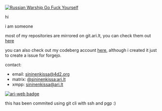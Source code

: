 [![Russian Warship Go Fuck Yourself](https://raw.githubusercontent.com/vshymanskyy/StandWithUkraine/main/badges/RussianWarship.svg)](https://stand-with-ukraine.pp.ua)

hi

i am someone

most of my repositories are mirrored on git.ari.lt, you can check them out [here](https://git.ari.lt/sininenkissa/)

you can also check out my codeberg account [here](https://codeberg.org/sininenkissa), although i created it just to create a issue for forgejo.

contact:

- email: [sininenkissa@4d2.org](mailto:sininenkissa@4d2.org)
- matrix: [@sininenkissa:ari.lt](https://matrix.to/#/@sininenkissa:ari.lt/)
- xmpp: [sininenkissa@ari.lt](xmpp:sininenkissa@ari.lt)

[![ari-web badge](https://ari.lt/badge.png)](https://ari.lt/)

this has been commited using git cli with ssh and pgp :)
